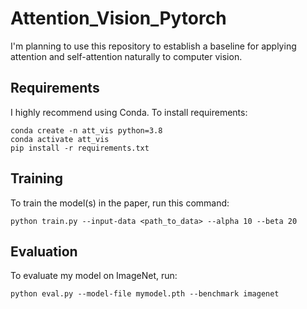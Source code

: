 # Attention_Vision_Pytorch
I'm planning to use this repository to establish a baseline for applying attention and self-attention naturally to computer vision.


## Requirements

I highly recommend using Conda.
To install requirements:

```setup
conda create -n att_vis python=3.8
conda activate att_vis
pip install -r requirements.txt
```

## Training

To train the model(s) in the paper, run this command:

```train
python train.py --input-data <path_to_data> --alpha 10 --beta 20
```

## Evaluation

To evaluate my model on ImageNet, run:

```eval
python eval.py --model-file mymodel.pth --benchmark imagenet
```

